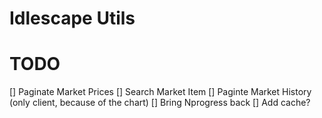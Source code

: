 # Idlescape Utils

# TODO

[] Paginate Market Prices
[] Search Market Item
[] Paginte Market History (only client, because of the chart)
[] Bring Nprogress back
[] Add cache?
